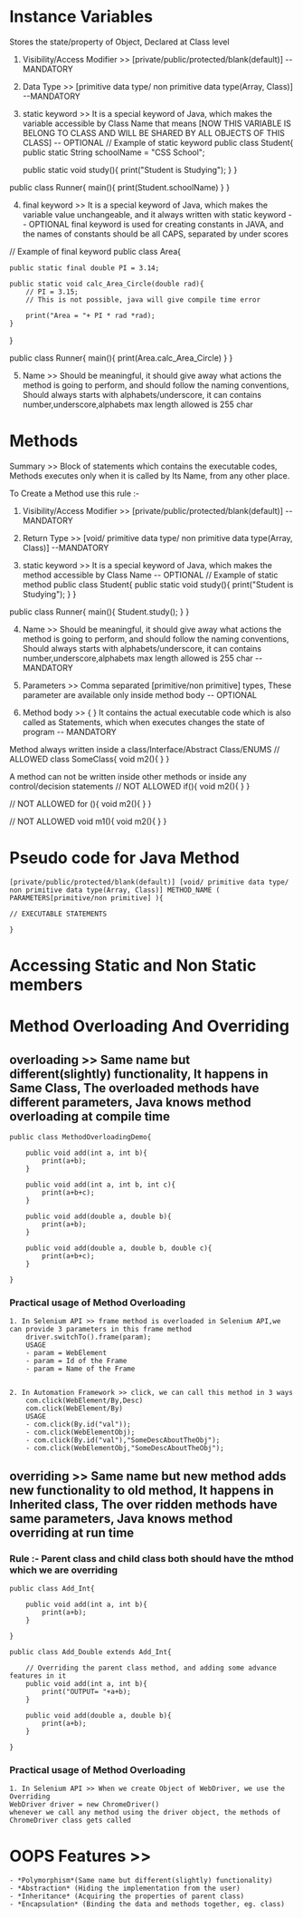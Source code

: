 # Instance Variables

Stores the state/property of Object, Declared at Class level

1. Visibility/Access Modifier >> [private/public/protected/blank(default)] --MANDATORY

2. Data Type >> [primitive data type/ non primitive data type(Array, Class)] --MANDATORY

3. static keyword >> It is a special keyword of Java, which makes the variable accessible by Class Name that means [NOW THIS VARIABLE IS BELONG TO CLASS AND WILL BE SHARED BY ALL OBJECTS OF THIS CLASS] -- OPTIONAL
// Example of static keyword
public class Student{
	public static String schoolName = "CSS School";

	public static void study(){
		print("Student is Studying");
	}
}

public class Runner{
	main(){
		print(Student.schoolName)
	}
}

4. final keyword >> It is a special keyword of Java, which makes the variable value unchangeable, and it always written with static keyword -- OPTIONAL
final keyword is used for creating constants in JAVA, and the names of constants should be all CAPS, separated by under scores

// Example of final keyword
public class Area{
	
	public static final double PI = 3.14;

	public static void calc_Area_Circle(double rad){
		// PI = 3.15; 
		// This is not possible, java will give compile time error
		
		print("Area = "+ PI * rad *rad);
	}
}

public class Runner{
	main(){
		print(Area.calc_Area_Circle)
	}
}

5. Name >> Should be meaningful, it should give away what actions the method is going to perform, and should follow the naming conventions, Should always starts with alphabets/underscore, it can contains number,underscore,alphabets max length allowed is 255 char  


# Methods

Summary >> Block of statements which contains the executable codes, Methods executes only when it is called by Its Name, from any other place.

To Create a Method use this rule :- 

1. Visibility/Access Modifier >> [private/public/protected/blank(default)] --MANDATORY

2. Return Type >> [void/ primitive data type/ non primitive data type(Array, Class)] --MANDATORY

3. static keyword >> It is a special keyword of Java, which makes the method accessible by Class Name -- OPTIONAL
// Example of static method
public class Student{
	public static void study(){
		print("Student is Studying");
	}
}

public class Runner{
	main(){
		Student.study();
	}
}



4. Name >> Should be meaningful, it should give away what actions the method is going to perform, and should follow the naming conventions, Should always starts with alphabets/underscore, it can contains number,underscore,alphabets max length allowed is 255 char  -- MANDATORY

5. Parameters >> Comma separated [primitive/non primitive] types, These parameter are available only inside method body   -- OPTIONAL

6. Method body >> {   }  It contains the actual executable code which is also called as Statements, which when executes changes the state of program  -- MANDATORY




Method always written inside a class/Interface/Abstract Class/ENUMS
// ALLOWED
class SomeClass{
	void m2(){
	}
}


A method can not be written inside other methods or inside any control/decision statements
// NOT ALLOWED
if(){
	void m2(){
	}
}

// NOT ALLOWED
for (){
	void m2(){
	}
}

// NOT ALLOWED
void m1(){
	void m2(){
	}
}







# Pseudo code for Java Method

	[private/public/protected/blank(default)] [void/ primitive data type/ non primitive data type(Array, Class)] METHOD_NAME (  PARAMETERS[primitive/non primitive] ){
	
	// EXECUTABLE STATEMENTS
	
	}  
	
	
	
# Accessing Static and Non Static members



# Method Overloading And Overriding

## overloading >> Same name but different(slightly) functionality, It happens in Same Class, The overloaded methods have different parameters, Java knows method overloading at compile time

	public class MethodOverloadingDemo{
		
		public void add(int a, int b){
			print(a+b);
		}
		
		public void add(int a, int b, int c){
			print(a+b+c);
		}
		
		public void add(double a, double b){
			print(a+b);
		}
		
		public void add(double a, double b, double c){
			print(a+b+c);
		}
		
	}


### Practical usage of Method Overloading
	1. In Selenium API >> frame method is overloaded in Selenium API,we can provide 3 parameters in this frame method 
		driver.switchTo().frame(param);
		USAGE
		- param = WebElement
		- param = Id of the Frame
		- param = Name of the Frame
		
		
	2. In Automation Framework >> click, we can call this method in 3 ways
		com.click(WebElement/By,Desc)
		com.click(WebElement/By)
		USAGE
		- com.click(By.id("val"));
		- com.click(WebElementObj);
		- com.click(By.id("val"),"SomeDescAboutTheObj");
		- com.click(WebElementObj,"SomeDescAboutTheObj");


## overriding >> Same name but new method adds new functionality to old method, It happens in Inherited class, The over ridden methods have same parameters, Java knows method overriding at run time

### Rule :- Parent class and child class both should have the mthod which we are overriding

	public class Add_Int{
		
		public void add(int a, int b){
			print(a+b);
		}
		
	}

	public class Add_Double extends Add_Int{
		
		// Overriding the parent class method, and adding some advance features in it
		public void add(int a, int b){
			print("OUTPUT= "+a+b);
		}

		public void add(double a, double b){
			print(a+b);
		}
		
	}


### Practical usage of Method Overloading

	1. In Selenium API >> When we create Object of WebDriver, we use the Overriding
	WebDriver driver = new ChromeDriver()
	whenever we call any method using the driver object, the methods of ChromeDriver class gets called

	
	
	
# OOPS Features >> 
	- *Polymorphism*(Same name but different(slightly) functionality)
	- *Abstraction* (Hiding the implementation from the user)
	- *Inheritance* (Acquiring the properties of parent class)
	- *Encapsulation* (Binding the data and methods together, eg. class)
